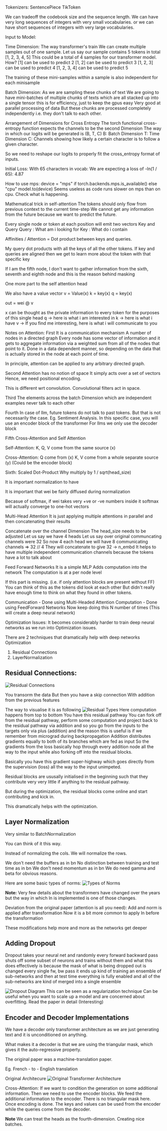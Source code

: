 Tokenizers:
SentencePiece
TikToken

We can tradeoff the codebook size and the sequence length.
We can have very long sequences of integers with very small vocabularies.
or we can have short sequences of integers with very large vocabularies.

Input to Model:

Time Dimension:
The way transformer's train
We can create multiple samples out of one sample.
Let us say our sample contains 5 tokens in total [1, 2, 3, 4, 5]
This could be a total of 4 samples for our transformer model.
How?
[1] can be used to predict 2
[1, 2] can be used to predict 3
[1, 2, 3] can be used to predict 4
[1, 2, 3, 4] can be used to predict 5

The training of these mini-samples within a sample is also independent for each minisample

Batch Dimension:
As we are sampling these chunks of text
We are going to have mini-batches of multiple chunks of texts
which are all stacked up into a single tensor
this is for efficiency, just to keep the gpus easy
Very good at parallel processing of data
But these chunks are processed completely independently
i.e. they don't talk to each other.

Arrangement of Dimensions for Cross Entropy
The torch functional cross-entropy function
expects the channels to be the second Dimension
The way in which our logits will be generated is (B, T, C)
B: Batch Dimension
T: Time Dimension
C: Channels showing how likely a certain character is to follow a given character.

So we need to reshape our logits to properly fit the cross_entropy format of inputs.

Initial Loss:
With 65 characters in vocab:
We are expecting a loss of -ln(1 / 65): 4.87

How to use mps:
device = "mps" if torch.backends.mps.is_available() else "cpu"
model.to(device)
Seems useless as code runs slower on mps than on cpu.
Check what is happening.

Mathematical trick in self-attention
The tokens should only flow from previous context to the current time-step
We cannot get any information from the future because we want to predict the future.

Every single node or token at each position
will emit two vectors
Key and Query
Query : What am i looking for
Key : What do i contain

Affinities / Attention = Dot product between keys and queries.

My query dot products with all the keys of all the other tokens.
If key and queries are aligned then we get to learn more about the token with that specific key

If I am the fifth node, I don't want to gather information
from the sixth, seventh and eighth node and this is the reason behind
masking

One more part to the self attention head

We also have a value vector
v = Value(x)
k = key(x)
q = key(x)

out = wei @ v

x can be thought as the private information to every token
for the purposes of this single head
q -> here is what i am interested in
k -> here is what i have
v -> If you find me interesting, here is what i will communicate to you

Notes on Attention:
First
It is a communication mechanism
A number of nodes in a directed graph
Every node has some vector of information
and it gets to aggregate information via a weighted sum
from all of the nodes that point to it.
Done in a data dependent manner, so depending on the data
that is actually stored in the node at each point of time.

In principle, attention can be applied to any arbitrary directed graph.

Second
Attention has no notion of space
It simply acts over a set of vectors
Hence, we need positional encoding.

This is different wrt convolution. Convolutional filters act in space.

Third
The elements across the batch Dimension
which are independent examples
never talk to each other

Fourth
In case of llm, future tokens do not talk to past tokens.
But that is not necessarily the case.
Eg. Sentiment Analysis.
In this specific case, you will use an encoder block of the transformer
For llms we only use the decoder block

Fifth
Cross-Attention and Self Attention

Self-Attention:
K, Q, V come from the same source (x)

Cross-Attention:
Q come from (x)
K, V come from a whole separate source (y) (Could be the encoder block)

Sixth:
Scaled Dot-Product
Why multiply by 1 / sqrt(head_size)

It is important normalization to have

It is important that wei be fairly diffused during normalization

Becasue of softmax, if wei takes very +ve or -ve numbers inside it
softmax will actually converge to one-hot vectors

Multi-Head Attention
It is just applying
multiple attentions in parallel
and then concatenating their results

Concatenate over the channel Dimension
The head_size needs to be adjusted
Let us say we have 4 heads
Let us say over original communcating channels were 32
So now 4 each head we will have 8 communicating channels => 32 // 4
They will concatenate to give 32 -> n_embd
It helps to have multiple independent communication channels
because the tokens have a lot to talk about

Feed Forward Networks
It is a simple MLP
Adds computation into the network
The computation is at a per node level

If this part is missing. (i.e. if only attention blocks are present without FF)
You can think of this as the tokens did look at each other
But didn't really have enough time to think on what they found in other tokens.

Communication - Done using Multi-Headed Attention
Computation - Done using FeedForward Networks
Now keep doing this N number of times (This will create a deep neural network)

Optimization Issues:
It becomes considerably harder to train deep neural networks
as we run into Optimization issues.

There are 2 techniques that dramatically help with deep networks Optimization

1. Residual Connections
2. LayerNormalization

## Residual Connections:

![Residual Connections](./images/resnet-e1548261477164.png)

You transorm the data
But then you have a skip connection
With addition
from the previous features

The way to visualise it is as following
![Residual Types](./images/residual_types.png)
Here computation happens from top to bottom
You have this residual pathway
You can fork off from the residual pathway, perform some computation and
project back to the residual pathway via addition
and so you go from the inputs to the targets
only via plus (addition)
and the reason this is useful is if we remember
from micrograd
during backpropagation
Addition distributes gradients equally to both of its branches which are fed as input
So the gradients from the loss basically hop through every addition node all the way to the input while also forking off into the residual blocks.

Basically you have this gradient super-highway which
goes directly from the supervision (loss) all the way to the input unimpeted.

Residual blocks are ususally initialised in the beginning such that they contribute very very little if anything to the residual pathway.

But during the optimization, the residual blocks come online and start contributing and kick in.

This dramatically helps with the optimization.

## Layer Normalization

Very similar to BatchNormalization

You can think of it this way.

Instead of normalizing the cols.
We will normalize the rows.

We don't need the buffers as in bn
No distinction between training and test time as in bn
We don't need momentum as in bn
We do need gamma and beta for obvious reasons.

Here are some basic types of norms:
![Types of Norms](./images/all_about_norms.jpeg)

**Note:** Very few details about the transformers have changed over the years but the way in which ln is implemented is one of those changes.

Deviation from the original paper (attention is all you need):
Add and norm is applied after transformation
Now it is a bit more common to apply ln
before the transformation

These modifications help more and more as the networks get deeper

## Adding Dropout

Dropout takes your neural net
and randomly every forward backward pass
shuts off some subset of neurons
and trains without them
and what this does effectively is
because the mask of what is being dropped out
is changed every single fw, bw pass
it ends up kind of training an ensemble of sub-networks
and then at test time everything is fully enabled and all of the sub-networks are kind of merged into a single ensemble

![Dropout Diagram](./images/Dropout-work-diagram.png)
This can be seen as a regularization technique
Can be useful when you want to scale up a model and are concerned about overfitting.
Read the paper in detail (Interesting)

## Encoder and Decoder Implementations

We have a decoder only transformer architecture as we are just generating text and it is unconditioned on anything.

What makes it a decoder is that we are using the triangular mask, which gives it the auto-regressive property.

The original paper was a machine-translation paper.

Eg. French - to - English translation

Original Architecure
![Original Transformer Architecture](./images/Transformer-architecture.png)

Cross-Attention:
If we want to condition the generation on some additional information.
Then we need to use the encoder blocks.
We feed the additional information to the encoder.
There is no triangular mask here.
Once encoding is done.
The keys and values can be used from the encoder
while the queries come from the decoder.

**Note** We can treat the heads as the fourth-dimension. Creating nice batches.
